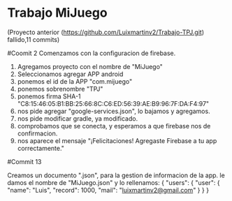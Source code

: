 # Trabajo MiJuego
(Proyecto anterior (https://github.com/Luixmartinv2/Trabajo-TPJ.git) fallido,11 commits)

#Coomit 2
Comenzamos con la configuracion de firebase.

1. Agregamos proyecto con el nombre de "MiJuego"
2. Seleccionamos agregar APP android
3. ponemos el id de la APP "com.mijuego"
4. ponemos sobrenombre "TPJ"
5. ponemos firma SHA-1 "C8:15:46:05:B1:BB:25:66:8C:C6:ED:56:39:AE:B9:96:7F:DA:F4:97"
6. nos pide agregar "google-services.json", lo bajamos y agregamos.
7. nos pide modificar gradle, ya modificado.
8. comprobamos que se conecta, y esperamos a que firebase nos de confirmacion.
9. nos aparece el mensaje "¡Felicitaciones! Agregaste Firebase a tu app correctamente."

#Commit 13

Creamos un documento ".json", para la gestion de informacion de la app.
le damos el nombre de "MiJuego.json" y lo rellenamos:
{
  "users": {
    "user": {
      "name": "Luis",
      "record": 1000,
      "mail": "luixmartinv2@gmail.com"
    }
  }
}
